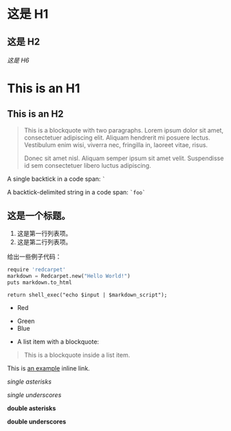 # 这是 H1

## 这是 H2

###### 这是 H6

This is an H1
=============

This is an H2
-------------

> This is a blockquote with two paragraphs. Lorem ipsum dolor sit amet,
> consectetuer adipiscing elit. Aliquam hendrerit mi posuere lectus.
> Vestibulum enim wisi, viverra nec, fringilla in, laoreet vitae, risus.
>
> Donec sit amet nisl. Aliquam semper ipsum sit amet velit. Suspendisse
> id sem consectetuer libero luctus adipiscing.


A single backtick in a code span: `` ` ``

A backtick-delimited string in a code span: `` `foo` ``

## 这是一个标题。

1.   这是第一行列表项。
2.   这是第二行列表项。

给出一些例子代码：
```python
require 'redcarpet'
markdown = Redcarpet.new("Hello World!")
puts markdown.to_html
```
    return shell_exec("echo $input | $markdown_script");

*   Red
-   Green
-   Blue

*   A list item with a blockquote:

  > This is a blockquote
  > inside a list item.

This is [an example](http://example.com/ "Title") inline link.

*single asterisks*

_single underscores_

**double asterisks**

__double underscores__
